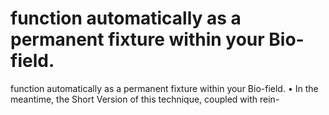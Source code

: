 # function automatically as a permanent fixture within your Bio-field.

function automatically as a permanent fixture within your Bio-field.
• In the meantime, the Short Version of this technique, coupled with rein-